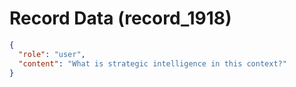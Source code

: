 # Record Data (record_1918)

```json
{
  "role": "user",
  "content": "What is strategic intelligence in this context?"
}
```
